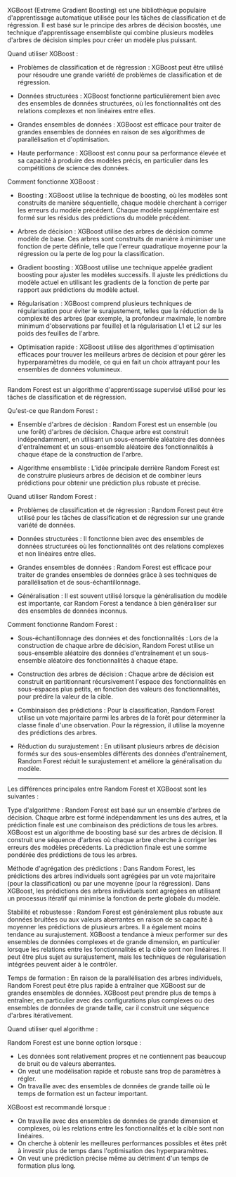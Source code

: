 XGBoost (Extreme Gradient Boosting) est une bibliothèque populaire d'apprentissage automatique utilisée pour les tâches de classification et de régression. Il est basé sur le principe des arbres de décision boostés, une technique d'apprentissage ensembliste qui combine plusieurs modèles d'arbres de décision simples pour créer un modèle plus puissant.

Quand utiliser XGBoost :
- Problèmes de classification et de régression : XGBoost peut être utilisé pour résoudre une grande variété de problèmes de classification et de régression.

- Données structurées : XGBoost fonctionne particulièrement bien avec des ensembles de données structurées, où les fonctionnalités ont des relations complexes et non linéaires entre elles.

- Grandes ensembles de données : XGBoost est efficace pour traiter de grandes ensembles de données en raison de ses algorithmes de parallélisation et d'optimisation.

- Haute performance : XGBoost est connu pour sa performance élevée et sa capacité à produire des modèles précis, en particulier dans les compétitions de science des données.


Comment fonctionne XGBoost :
- Boosting : XGBoost utilise la technique de boosting, où les modèles sont construits de manière séquentielle, chaque modèle cherchant à corriger les erreurs du modèle précédent. Chaque modèle supplémentaire est formé sur les résidus des prédictions du modèle précédent.

- Arbres de décision : XGBoost utilise des arbres de décision comme modèle de base. Ces arbres sont construits de manière à minimiser une fonction de perte définie, telle que l'erreur quadratique moyenne pour la régression ou la perte de log pour la classification.

- Gradient boosting : XGBoost utilise une technique appelée gradient boosting pour ajuster les modèles successifs. Il ajuste les prédictions du modèle actuel en utilisant les gradients de la fonction de perte par rapport aux prédictions du modèle actuel.

- Régularisation : XGBoost comprend plusieurs techniques de régularisation pour éviter le surajustement, telles que la réduction de la complexité des arbres (par exemple, la profondeur maximale, le nombre minimum d'observations par feuille) et la régularisation L1 et L2 sur les poids des feuilles de l'arbre.

- Optimisation rapide : XGBoost utilise des algorithmes d'optimisation efficaces pour trouver les meilleurs arbres de décision et pour gérer les hyperparamètres du modèle, ce qui en fait un choix attrayant pour les ensembles de données volumineux.

  __________________________________________________________


Random Forest est un algorithme d'apprentissage supervisé utilisé pour les tâches de classification et de régression.

Qu'est-ce que Random Forest :
- Ensemble d'arbres de décision : Random Forest est un ensemble (ou une forêt) d'arbres de décision. Chaque arbre est construit indépendamment, en utilisant un sous-ensemble aléatoire des 
données d'entraînement et un sous-ensemble aléatoire des fonctionnalités à chaque étape de la construction de l'arbre.

- Algorithme ensembliste : L'idée principale derrière Random Forest est de construire plusieurs arbres de décision et de combiner leurs prédictions pour obtenir une prédiction plus robuste   et précise.
 
Quand utiliser Random Forest :
- Problèmes de classification et de régression : Random Forest peut être utilisé pour les tâches de classification et de régression sur une grande variété de données.

- Données structurées : Il fonctionne bien avec des ensembles de données structurées où les fonctionnalités ont des relations complexes et non linéaires entre elles.

- Grandes ensembles de données : Random Forest est efficace pour traiter de grandes ensembles de données grâce à ses techniques de parallélisation et de sous-échantillonnage.

- Généralisation : Il est souvent utilisé lorsque la généralisation du modèle est importante, car Random Forest a tendance à bien généraliser sur des ensembles de données inconnus.

Comment fonctionne Random Forest :
- Sous-échantillonnage des données et des fonctionnalités : Lors de la construction de chaque arbre de décision, Random Forest utilise un sous-ensemble aléatoire des données d'entraînement et un sous-ensemble aléatoire des fonctionnalités à chaque étape.

- Construction des arbres de décision : Chaque arbre de décision est construit en partitionnant récursivement l'espace des fonctionnalités en sous-espaces plus petits, en fonction des valeurs des fonctionnalités, pour prédire la valeur de la cible.

- Combinaison des prédictions : Pour la classification, Random Forest utilise un vote majoritaire parmi les arbres de la forêt pour déterminer la classe finale d'une observation. Pour la régression, il utilise la moyenne des prédictions des arbres.

- Réduction du surajustement : En utilisant plusieurs arbres de décision formés sur des sous-ensembles différents des données d'entraînement, Random Forest réduit le surajustement et améliore la généralisation du modèle.


  __________________________________________________________


Les différences principales entre Random Forest et XGBoost sont les suivantes :

Type d'algorithme :
Random Forest est basé sur un ensemble d'arbres de décision. Chaque arbre est formé indépendamment les uns des autres, et la prédiction finale est une combinaison des prédictions de tous les arbres.
XGBoost est un algorithme de boosting basé sur des arbres de décision. Il construit une séquence d'arbres où chaque arbre cherche à corriger les erreurs des modèles précédents. La prédiction finale est une somme pondérée des prédictions de tous les arbres.

Méthode d'agrégation des prédictions :
Dans Random Forest, les prédictions des arbres individuels sont agrégées par un vote majoritaire (pour la classification) ou par une moyenne (pour la régression).
Dans XGBoost, les prédictions des arbres individuels sont agrégées en utilisant un processus itératif qui minimise la fonction de perte globale du modèle.

Stabilité et robustesse :
Random Forest est généralement plus robuste aux données bruitées ou aux valeurs aberrantes en raison de sa capacité à moyenner les prédictions de plusieurs arbres. Il a également moins tendance au surajustement.
XGBoost a tendance à mieux performer sur des ensembles de données complexes et de grande dimension, en particulier lorsque les relations entre les fonctionnalités et la cible sont non linéaires. Il peut être plus sujet au surajustement, mais les techniques de régularisation intégrées peuvent aider à le contrôler.

Temps de formation :
En raison de la parallélisation des arbres individuels, Random Forest peut être plus rapide à entraîner que XGBoost sur de grandes ensembles de données.
XGBoost peut prendre plus de temps à entraîner, en particulier avec des configurations plus complexes ou des ensembles de données de grande taille, car il construit une séquence d'arbres itérativement.


Quand utiliser quel algorithme :

Random Forest est une bonne option lorsque :

- Les données sont relativement propres et ne contiennent pas beaucoup de bruit ou de valeurs aberrantes.
- On veut une modélisation rapide et robuste sans trop de paramètres à régler.
- On travaille avec des ensembles de données de grande taille où le temps de formation est un facteur important.

XGBoost est recommandé lorsque :
- On travaille avec des ensembles de données de grande dimension et complexes, où les relations entre les fonctionnalités et la cible sont non linéaires.
- On cherche à obtenir les meilleures performances possibles et êtes prêt à investir plus de temps dans l'optimisation des hyperparamètres.
- On veut une prédiction précise même au détriment d'un temps de formation plus long.
